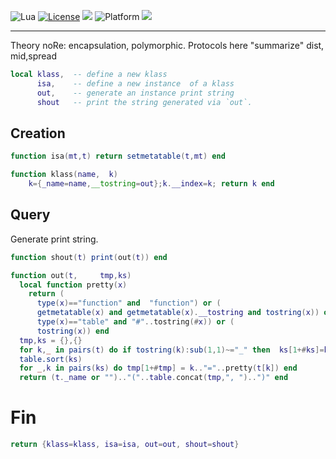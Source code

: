 
<img alt="Lua" src="https://img.shields.io/badge/lua-v5.4-blue">&nbsp;<a 
href="https://github.com/timm/keys/blob/master/LICENSE.md"><img
alt="License" src="https://img.shields.io/badge/license-unlicense-red"></a> <img
src="https://img.shields.io/badge/purpose-ai%20,%20se-blueviolet"> <img
alt="Platform" src="https://img.shields.io/badge/platform-osx%20,%20linux-lightgrey"> <a
href="https://github.com/timm/keys/actions"><img
src="https://github.com/timm/keys/actions/workflows/unit-test.yml/badge.svg"></a>

<hr>

Theory noRe: encapsulation, polymorphic. Protocols here "summarize"
dist, mid,spread

```lua
local klass,  -- define a new klass
      isa,    -- define a new instance  of a klass
      out,    -- generate an instance print string
      shout   -- print the string generated via `out`.
```
## Creation

```lua
function isa(mt,t) return setmetatable(t,mt) end

function klass(name,  k) 
    k={_name=name,__tostring=out};k.__index=k; return k end
```
## Query
Generate print string.

```lua
function shout(t) print(out(t)) end

function out(t,     tmp,ks)
  local function pretty(x)
    return (
      type(x)=="function" and  "function") or (
      getmetatable(x) and getmetatable(x).__tostring and tostring(x)) or (
      type(x)=="table" and "#"..tostring(#x)) or ( 
      tostring(x)) end
  tmp,ks = {},{}
  for k,_ in pairs(t) do if tostring(k):sub(1,1)~="_" then  ks[1+#ks]=k end end
  table.sort(ks)
  for _,k in pairs(ks) do tmp[1+#tmp] = k.."="..pretty(t[k]) end
  return (t._name or "").."("..table.concat(tmp,", ")..")" end
```
# Fin

```lua
return {klass=klass, isa=isa, out=out, shout=shout}
```
